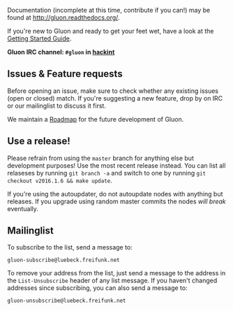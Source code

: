 Documentation (incomplete at this time, contribute if you can!) may be found at
http://gluon.readthedocs.org/.

If you're new to Gluon and ready to get your feet wet, have a look at the
[Getting Started Guide](http://gluon.readthedocs.org/en/latest/user/getting_started.html).

**Gluon IRC channel: `#gluon` in [hackint](http://hackint.org/)**

## Issues & Feature requests

Before opening an issue, make sure to check whether any existing issues
(open or closed) match. If you're suggesting a new feature, drop by on IRC or
our mailinglist to discuss it first.

We maintain a [Roadmap](https://github.com/freifunk-gluon/gluon/wiki/Roadmap) for
the future development of Gluon.

## Use a release!

Please refrain from using the `master` branch for anything else but development purposes!
Use the most recent release instead. You can list all relaseses by running `git branch -a`
and switch to one by running `git checkout v2016.1.6 && make update`.

If you're using the autoupdater, do not autoupdate nodes with anything but releases.
If you upgrade using random master commits the nodes *will break* eventually.

## Mailinglist

To subscribe to the list, send a message to:

    gluon-subscribe@luebeck.freifunk.net

To remove your address from the list, just send a message to
the address in the `List-Unsubscribe` header of any list
message. If you haven't changed addresses since subscribing,
you can also send a message to:

    gluon-unsubscribe@luebeck.freifunk.net
